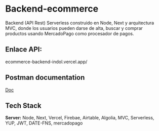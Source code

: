 # Backend-ecommerce

Backend (API Rest) Serverless construido en Node, Next y arquitectura MVC, donde los usuarios pueden darse de alta, buscar y comprar productos usando MercadoPago como procesador de pagos.

## Enlace API: 
ecommerce-backend-indol.vercel.app/

## Postman documentation
[Doc](https://documenter.getpostman.com/view/19369798/2s935mtRAJ)
    
## Tech Stack

**Server:** Node, Next, Vercel, Firebae, Airtable, Algolia, MVC, Serverless, YUP, JWT,
DATE-FNS, mercadopago
